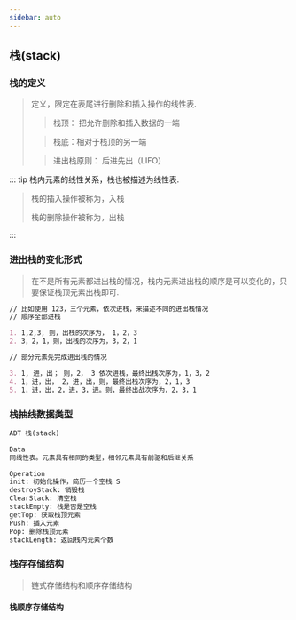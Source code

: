 ```yaml
---
sidebar: auto
---
```


## 栈(stack)

### 栈的定义

> 定义，限定在表尾进行删除和插入操作的线性表.
>
> > 栈顶： 把允许删除和插入数据的一端
>
> > 栈底：相对于栈顶的另一端
>
> > 进出栈原则： 后进先出（LIFO）

::: tip
栈内元素的线性关系，栈也被描述为线性表.

> 栈的插入操作被称为，入栈
>
> 栈的删除操作被称为，出栈

:::

### 进出栈的变化形式

> 在不是所有元素都进出栈的情况，栈内元素进出栈的顺序是可以变化的，只要保证栈顶元素出栈即可.

```md
// 比如使用 123，三个元素，依次进栈，来描述不同的进出栈情况
// 顺序全部进栈

1. 1,2,3, 则，出栈的次序为， 1，2，3
2. 3，2，1，则，出栈的次序为，3，2，1

// 部分元素先完成进出栈的情况

3. 1, 进，出； 则，2， 3 依次进栈，最终出栈次序为，1，3，2
4. 1，进，出， 2，进，出，则，最终出栈次序为，2，1，3
5. 1，进，出，2，进，3，进。则，最终出战次序为，2，3，1
```

### 栈抽线数据类型

```md
ADT 栈(stack)

Data
同线性表。元素具有相同的类型，相邻元素具有前驱和后继关系

Operation
init: 初始化操作，简历一个空栈 S
destroyStack: 销毁栈
ClearStack: 清空栈
stackEmpty: 栈是否是空栈
getTop: 获取栈顶元素
Push: 插入元素
Pop: 删除栈顶元素
stackLength: 返回栈内元素个数
```

### 栈存存储结构

> 链式存储结构和顺序存储结构

#### 栈顺序存储结构

